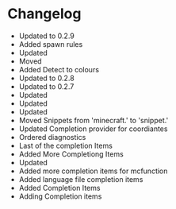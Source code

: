 # Changelog 
- Updated to 0.2.9
- Added spawn rules
- Updated
- Moved
- Added Detect to colours
- Updated to 0.2.8
- Updated to 0.2.7
- Updated
- Updated
- Updated
- Moved Snippets from 'minecraft.' to 'snippet.'
- Updated Completion provider for coordiantes
- Ordered diagnostics
- Last of the completion Items
- Added More Completiong Items
- Updated
- Added more completion items for mcfunction
- Added language file completion items
- Added Completion Items
- Adding Completion items